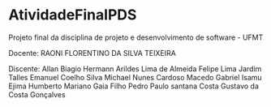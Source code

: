 # AtividadeFinalPDS
Projeto final da disciplina de projeto e desenvolvimento de software  - UFMT

Docente:
RAONI FLORENTINO DA SILVA TEIXEIRA

Discente:
Allan Biagio Hermann
Arildes Lima de Almeida
Felipe Lima Jardim
Talles Emanuel Coelho Silva
Michael Nunes Cardoso Macedo
Gabriel Isamu Ejima
Humberto Mariano Gaia Filho
Pedro  Paulo  santana  Costa 
Gustavo da Costa Gonçalves
